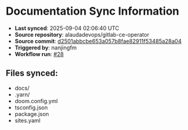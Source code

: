 # Documentation Sync Information

- **Last synced**: 2025-09-04 02:06:40 UTC
- **Source repository**: alaudadevops/gitlab-ce-operator
- **Source commit**: [d2501abbcbe653a057b8fae82911f53485a28a04](https://github.com/alaudadevops/gitlab-ce-operator/commit/d2501abbcbe653a057b8fae82911f53485a28a04)
- **Triggered by**: nanjingfm
- **Workflow run**: [#28](https://github.com/alaudadevops/gitlab-ce-operator/actions/runs/17451143970)

## Files synced:
- docs/
- .yarn/
- doom.config.yml
- tsconfig.json
- package.json
- sites.yaml
